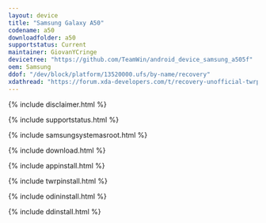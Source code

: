 ```yaml
---
layout: device
title: "Samsung Galaxy A50"
codename: a50
downloadfolder: a50
supportstatus: Current
maintainer: GiovanYCringe
devicetree: "https://github.com/TeamWin/android_device_samsung_a505f"
oem: Samsung
ddof: "/dev/block/platform/13520000.ufs/by-name/recovery"
xdathread: "https://forum.xda-developers.com/t/recovery-unofficial-twrp-3-7-0_11-for-galaxy-a50.4581017/"
---
```


{% include disclaimer.html %}

{% include supportstatus.html %}

{% include samsungsystemasroot.html %}

{% include download.html %}

{% include appinstall.html %}

{% include twrpinstall.html %}

{% include odininstall.html %}

{% include ddinstall.html %}
